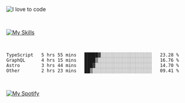 ![I love to code](https://capsule-render.vercel.app/api?height=250&type=waving&color=gradient&customColorList=14&section=header&text=%F0%9F%92%80%20%F0%9F%96%A4%20%F0%9F%92%BB&fontSize=34&fontColor=fff&animation=fadeIn&fontAlignY=40)

<br>

[![My Skills](https://skillicons.dev/icons?i=html,css,js,ts,astro,git,graphql,nextjs,nuxtjs,nodejs,react,sass,styledcomponents,svelte,vue,remix,dart,flutter,ai)](https://skillicons.dev)

<br>

<!--START_SECTION:waka-->

```text
TypeScript   5 hrs 55 mins   █████▓░░░░░░░░░░░░░░░░░░░   23.28 %
GraphQL      4 hrs 15 mins   ████▒░░░░░░░░░░░░░░░░░░░░   16.76 %
Astro        3 hrs 44 mins   ███▓░░░░░░░░░░░░░░░░░░░░░   14.70 %
Other        2 hrs 23 mins   ██▒░░░░░░░░░░░░░░░░░░░░░░   09.41 %
```

<!--END_SECTION:waka-->

<br>

[![My Spotify](https://spotify-github-profile.vercel.app/api/view?uid=dmblakedesign&cover_image=true&theme=default&bar_color=53b14f&bar_color_cover=false)](https://github.com/kittinan/spotify-github-profile)
